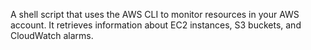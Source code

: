 A shell script that uses the AWS CLI to monitor resources in your AWS account. It retrieves information about EC2 instances, S3 buckets, and CloudWatch alarms.

